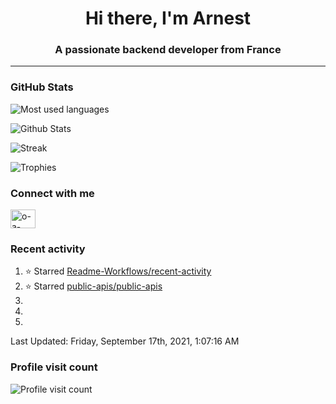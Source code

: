 <h1 align="center">Hi there, I'm Arnest</h1>
<h3 align="center">A passionate backend developer from France</h3>

---

### GitHub Stats

![Most used languages](https://github-readme-stats.vercel.app/api/top-langs/?username=ocruze&langs_count=10&layout=compact&hide=tsql)

![Github Stats](https://github-readme-stats.vercel.app/api?username=ocruze&count_private=true&show_icons=true&title_color=fff&text_color=fff&bg_color=30,36d1dc,904e95)

![Streak](https://github-readme-streak-stats.herokuapp.com/?user=ocruze&)

![Trophies](https://github-profile-trophy.vercel.app/?username=ocruze)

### Connect with me

<p align="left">
<a href="https://linkedin.com/in/o-a-cruze" target="blank"><img align="center" src="https://raw.githubusercontent.com/rahuldkjain/github-profile-readme-generator/master/src/images/icons/Social/linked-in-alt.svg" alt="o-a-cruze" height="30" width="40" /></a>
</p>

### Recent activity

<!--RECENT_ACTIVITY:start-->
1. ⭐ Starred [Readme-Workflows/recent-activity](https://github.com/Readme-Workflows/recent-activity)
2. ⭐ Starred [public-apis/public-apis](https://github.com/public-apis/public-apis)
3. 
4. 
5. 
<!--RECENT_ACTIVITY:end-->

<!--RECENT_ACTIVITY:last_update-->
Last Updated: Friday, September 17th, 2021, 1:07:16 AM
<!--RECENT_ACTIVITY:last_update_end-->

### Profile visit count

![Profile visit count](https://profile-counter.glitch.me/ocruze/count.svg)
